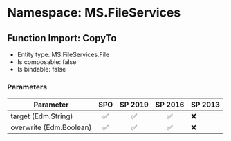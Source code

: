 # Namespace: MS.FileServices

## Function Import: CopyTo

- Entity type: MS.FileServices.File
- Is composable: false
- Is bindable: false

### Parameters

Parameter | SPO | SP 2019 | SP 2016 | SP 2013
----------|:---:|:-------:|:-------:|:-------
target (Edm.String) | ✅ | ✅ | ✅ | ❌
overwrite (Edm.Boolean) | ✅ | ✅ | ✅ | ❌
